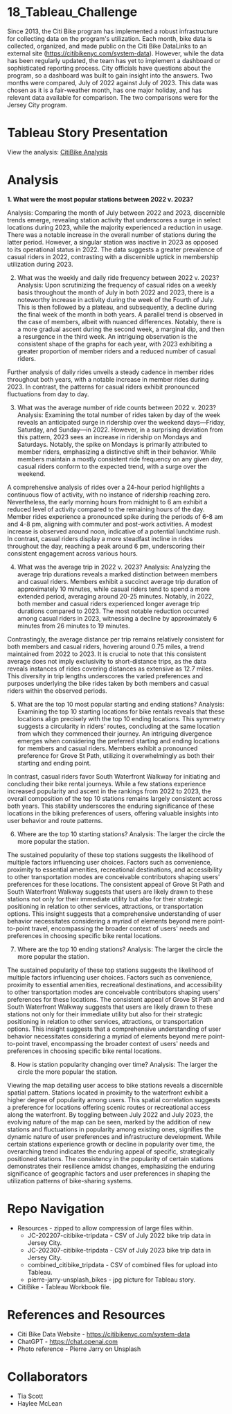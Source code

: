 # 18_Tableau_Challenge

Since 2013, the Citi Bike program has implemented a robust infrastructure for collecting data on the program's utilization. Each month, bike data is collected, organized, and made public on the Citi Bike DataLinks to an external site (https://citibikenyc.com/system-data). However, while the data has been regularly updated, the team has yet to implement a dashboard or sophisticated reporting process. City officials have questions about the program, so a dashboard was built to gain insight into the answers. Two months were compared, July of 2022 against July of 2023. This data was chosen as it is a fair-weather month, has one major holiday, and has relevant data available for comparison. The two comparisons were for the Jersey City program. 

# Tableau Story Presentation
View the analysis:
[CitiBike Analysis](https://public.tableau.com/app/profile/tia.scott/viz/CitiBike_17082937524380/Story1?publish=yes)


# Analysis
<b>1. What were the most popular stations between 2022 v. 2023?</b>

Analysis:
Comparing the month of July between 2022 and 2023, discernible trends emerge, revealing station activity that underscores a surge in select locations during 2023, while the majority experienced a reduction in usage. There was a notable increase in the overall number of stations during the latter period. However, a singular station was inactive in 2023 as opposed to its operational status in 2022. The data suggests a greater prevalence of casual riders in 2022, contrasting with a discernible uptick in membership utilization during 2023.

2. What was the weekly and daily ride frequency between 2022 v. 2023?
Analysis:
Upon scrutinizing the frequency of casual rides on a weekly basis throughout the month of July in both 2022 and 2023, there is a noteworthy increase in activity during the week of the Fourth of July. This is then followed by a plateau, and subsequently, a decline during the final week of the month in both years. A parallel trend is observed in the case of members, albeit with nuanced differences. Notably, there is a more gradual ascent during the second week, a marginal dip, and then a resurgence in the third week. An intriguing observation is the consistent shape of the graphs for each year, with 2023 exhibiting a greater proportion of member riders and a reduced number of casual riders.

Further analysis of daily rides unveils a steady cadence in member rides throughout both years, with a notable increase in member rides during 2023. In contrast, the patterns for casual riders exhibit pronounced fluctuations from day to day.

3. What was the average number of ride counts between 2022 v. 2023?
Analysis:
Examining the total number of rides taken by day of the week reveals an anticipated surge in ridership over the weekend days—Friday, Saturday, and Sunday—in 2022. However, in a surprising deviation from this pattern, 2023 sees an increase in ridership on Mondays and Saturdays. Notably, the spike on Mondays is primarily attributed to member riders, emphasizing a distinctive shift in their behavior. While members maintain a mostly consistent ride frequency on any given day, casual riders conform to the expected trend, with a surge over the weekend.

A comprehensive analysis of rides over a 24-hour period highlights a continuous flow of activity, with no instance of ridership reaching zero. Nevertheless, the early morning hours from midnight to 6 am exhibit a reduced level of activity compared to the remaining hours of the day. Member rides experience a pronounced spike during the periods of 6-8 am and 4-8 pm, aligning with commuter and post-work activities. A modest increase is observed around noon, indicative of a potential lunchtime rush. In contrast, casual riders display a more steadfast incline in rides throughout the day, reaching a peak around 6 pm, underscoring their consistent engagement across various hours.

4. What was the average trip in 2022 v. 2023?
Analysis:
Analyzing the average trip durations reveals a marked distinction between members and casual riders. Members exhibit a succinct average trip duration of approximately 10 minutes, while casual riders tend to spend a more extended period, averaging around 20-25 minutes. Notably, in 2022, both member and casual riders experienced longer average trip durations compared to 2023. The most notable reduction occurred among casual riders in 2023, witnessing a decline by approximately 6 minutes from 26 minutes to 19 minutes.

Contrastingly, the average distance per trip remains relatively consistent for both members and casual riders, hovering around 0.75 miles, a trend maintained from 2022 to 2023. It is crucial to note that this consistent average does not imply exclusivity to short-distance trips, as the data reveals instances of rides covering distances as extensive as 12.7 miles. This diversity in trip lengths underscores the varied preferences and purposes underlying the bike rides taken by both members and casual riders within the observed periods.  

5. What are the top 10 most popular starting and ending stations?
Analysis:
Examining the top 10 starting locations for bike rentals reveals that these locations align precisely with the top 10 ending locations. This symmetry suggests a circularity in riders' routes, concluding at the same location from which they commenced their journey. An intriguing divergence emerges when considering the preferred starting and ending locations for members and casual riders. Members exhibit a pronounced preference for Grove St Path, utilizing it overwhelmingly as both their starting and ending point. 

In contrast, casual riders favor South Waterfront Walkway for initiating and concluding their bike rental journeys. While a few stations experience increased popularity and ascent in the rankings from 2022 to 2023, the overall composition of the top 10 stations remains largely consistent across both years. This stability underscores the enduring significance of these locations in the biking preferences of users, offering valuable insights into user behavior and route patterns.

6. Where are the top 10 starting stations?
Analysis:
The larger the circle the more popular the station. 

The sustained popularity of these top stations suggests the likelihood of multiple factors influencing user choices. Factors such as convenience, proximity to essential amenities, recreational destinations, and accessibility to other transportation modes are conceivable contributors shaping users' preferences for these locations. The consistent appeal of Grove St Path and South Waterfront Walkway suggests that users are likely drawn to these stations not only for their immediate utility but also for their strategic positioning in relation to other services, attractions, or transportation options. This insight suggests that a comprehensive understanding of user behavior necessitates considering a myriad of elements beyond mere point-to-point travel, encompassing the broader context of users' needs and preferences in choosing specific bike rental locations.

7. Where are the top 10 ending stations?
Analysis:
The larger the circle the more popular the station. 

The sustained popularity of these top stations suggests the likelihood of multiple factors influencing user choices. Factors such as convenience, proximity to essential amenities, recreational destinations, and accessibility to other transportation modes are conceivable contributors shaping users' preferences for these locations. The consistent appeal of Grove St Path and South Waterfront Walkway suggests that users are likely drawn to these stations not only for their immediate utility but also for their strategic positioning in relation to other services, attractions, or transportation options. This insight suggests that a comprehensive understanding of user behavior necessitates considering a myriad of elements beyond mere point-to-point travel, encompassing the broader context of users' needs and preferences in choosing specific bike rental locations.

8. How is station popularity changing over time?
Analysis:
The larger the circle the more popular the station. 

Viewing the map detailing user access to bike stations reveals a discernible spatial pattern. Stations located in proximity to the waterfront exhibit a higher degree of popularity among users. This spatial correlation suggests a preference for locations offering scenic routes or recreational access along the waterfront. By toggling between July 2022 and July 2023, the evolving nature of the map can be seen, marked by the addition of new stations and fluctuations in popularity among existing ones, signifies the dynamic nature of user preferences and infrastructure development. While certain stations experience growth or decline in popularity over time, the overarching trend indicates the enduring appeal of specific, strategically positioned stations. The consistency in the popularity of certain stations demonstrates their resilience amidst changes, emphasizing the enduring significance of geographic factors and user preferences in shaping the utilization patterns of bike-sharing systems.


# Repo Navigation 
* Resources - zipped to allow compression of large files within. 
    * JC-202207-citibike-tripdata - CSV of July 2022 bike trip data in Jersey City.
    * JC-202307-citibike-tripdata - CSV of July 2023 bike trip data in Jersey City.
    * combined_citibike_tripdata - CSV of combined files for upload into Tableau.
    * pierre-jarry-unsplash_bikes - jpg picture for Tableau story.
* CitiBike - Tableau Workbook file.

# References and Resources
* Citi Bike Data Website - https://citibikenyc.com/system-data
* ChatGPT - https://chat.openai.com
* Photo reference - Pierre Jarry on Unsplash 

# Collaborators
* Tia Scott
* Haylee McLean

